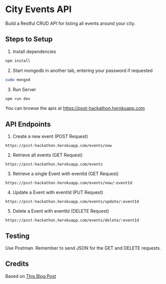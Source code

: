 # City Events API

Build a Restful CRUD API for listing all events around your city.

## Steps to Setup

1. Install dependencies

```bash
npm install
```

2. Start mongodb in another tab, entering your password if requested
```bash
sudo mongod
```

3. Run Server

```bash
npm run dev
```

You can browse the apis at <https://psst-hackathon.herokuapp.com>

## API Endpoints

1. Create a new event (POST Request)
```http
https://psst-hackathon.herokuapp.com/events/new
```
2. Retrieve all events (GET Request)
```http
https://psst-hackathon.herokuapp.com/events
```

3. Retrieve a single Event with eventId (GET Request)
```http
https://psst-hackathon.herokuapp.com/events/new/:eventId
```
4. Update a Event with eventId (PUT Request)
```http
https://psst-hackathon.herokuapp.com/events/update/:eventId
```
5. Delete a Event with eventId (DELETE Request)
```http
https://psst-hackathon.herokuapp.com/events/delete/:eventId
```

## Testing

Use Postman. Remember to send JSON for the GET and DELETE requests.

## Credits

Based on [This Blog Post](https://www.callicoder.com/node-js-express-mongodb-restful-crud-api-tutorial/)
